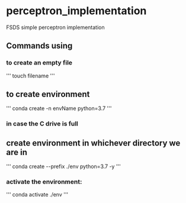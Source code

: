 # perceptron_implementation
FSDS simple perceptron implementation


## Commands using

### to create an empty file
'''
touch filename
'''
## to create environment
'''
conda create -n envName python=3.7
'''

### in case the C drive is full

## create environment in whichever directory we are in
'''
conda create --prefix ./env python=3.7 -y
'''

### activate the environment:
'''
conda activate ./env
'''

